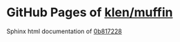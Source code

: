 GitHub Pages of [klen/muffin](https://github.com/klen/muffin.git)
===
Sphinx html documentation of [0b817228](https://github.com/klen/muffin/tree/0b81722810e90719a07a934b21996af62bdf1df3)
